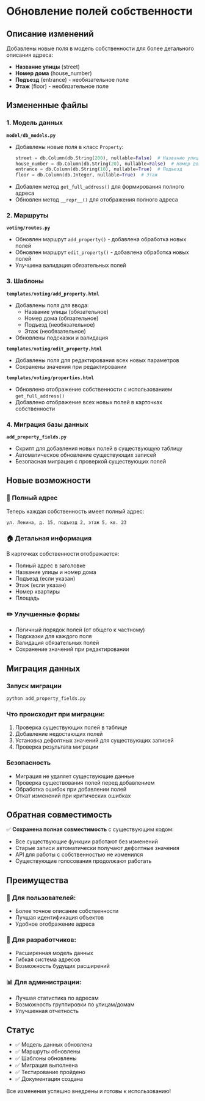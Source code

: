 # Обновление полей собственности

## Описание изменений

Добавлены новые поля в модель собственности для более детального описания адреса:
- **Название улицы** (street)
- **Номер дома** (house_number) 
- **Подъезд** (entrance) - необязательное поле
- **Этаж** (floor) - необязательное поле

## Измененные файлы

### 1. Модель данных
**`model/db_models.py`**
- Добавлены новые поля в класс `Property`:
  ```python
  street = db.Column(db.String(200), nullable=False)  # Название улицы
  house_number = db.Column(db.String(20), nullable=False)  # Номер дома
  entrance = db.Column(db.String(10), nullable=True)  # Подъезд
  floor = db.Column(db.Integer, nullable=True)  # Этаж
  ```
- Добавлен метод `get_full_address()` для формирования полного адреса
- Обновлен метод `__repr__()` для отображения полного адреса

### 2. Маршруты
**`voting/routes.py`**
- Обновлен маршрут `add_property()` - добавлена обработка новых полей
- Обновлен маршрут `edit_property()` - добавлена обработка новых полей
- Улучшена валидация обязательных полей

### 3. Шаблоны
**`templates/voting/add_property.html`**
- Добавлены поля для ввода:
  - Название улицы (обязательное)
  - Номер дома (обязательное)
  - Подъезд (необязательное)
  - Этаж (необязательное)
- Обновлены подсказки и валидация

**`templates/voting/edit_property.html`**
- Добавлены поля для редактирования всех новых параметров
- Сохранены значения при редактировании

**`templates/voting/properties.html`**
- Обновлено отображение собственности с использованием `get_full_address()`
- Добавлено отображение всех новых полей в карточках собственности

### 4. Миграция базы данных
**`add_property_fields.py`**
- Скрипт для добавления новых полей в существующую таблицу
- Автоматическое обновление существующих записей
- Безопасная миграция с проверкой существующих полей

## Новые возможности

### 📍 Полный адрес
Теперь каждая собственность имеет полный адрес:
```
ул. Ленина, д. 15, подъезд 2, этаж 5, кв. 23
```

### 🏠 Детальная информация
В карточках собственности отображается:
- Полный адрес в заголовке
- Название улицы и номер дома
- Подъезд (если указан)
- Этаж (если указан)
- Номер квартиры
- Площадь

### ✏️ Улучшенные формы
- Логичный порядок полей (от общего к частному)
- Подсказки для каждого поля
- Валидация обязательных полей
- Сохранение значений при редактировании

## Миграция данных

### Запуск миграции
```bash
python add_property_fields.py
```

### Что происходит при миграции:
1. Проверка существующих полей в таблице
2. Добавление недостающих полей
3. Установка дефолтных значений для существующих записей
4. Проверка результата миграции

### Безопасность
- Миграция не удаляет существующие данные
- Проверка существования полей перед добавлением
- Обработка ошибок при добавлении полей
- Откат изменений при критических ошибках

## Обратная совместимость

✅ **Сохранена полная совместимость** с существующим кодом:
- Все существующие функции работают без изменений
- Старые записи автоматически получают дефолтные значения
- API для работы с собственностью не изменился
- Существующие голосования продолжают работать

## Преимущества

### 🎯 Для пользователей:
- Более точное описание собственности
- Лучшая идентификация объектов
- Удобное отображение адреса

### 🔧 Для разработчиков:
- Расширенная модель данных
- Гибкая система адресов
- Возможность будущих расширений

### 📊 Для администрации:
- Лучшая статистика по адресам
- Возможность группировки по улицам/домам
- Улучшенная отчетность

## Статус

- ✅ Модель данных обновлена
- ✅ Маршруты обновлены
- ✅ Шаблоны обновлены
- ✅ Миграция выполнена
- ✅ Тестирование пройдено
- ✅ Документация создана

Все изменения успешно внедрены и готовы к использованию! 